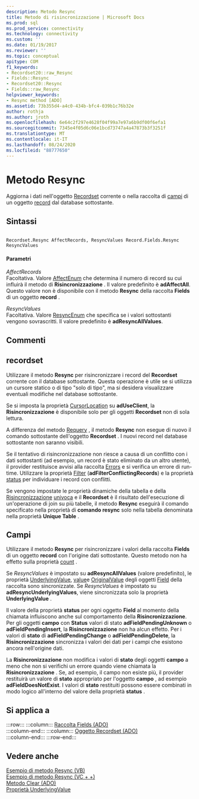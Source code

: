 ```yaml
---
description: Metodo Resync
title: Metodo di risincronizzazione | Microsoft Docs
ms.prod: sql
ms.prod_service: connectivity
ms.technology: connectivity
ms.custom: ''
ms.date: 01/19/2017
ms.reviewer: ''
ms.topic: conceptual
apitype: COM
f1_keywords:
- Recordset20::raw_Resync
- Fields::Resync
- Recordset20::Resync
- Fields::raw_Resync
helpviewer_keywords:
- Resync method [ADO]
ms.assetid: 73b355d4-a4c0-434b-bfc4-039b1c76b32e
author: rothja
ms.author: jroth
ms.openlocfilehash: 6e64c2f297e4628f04f99a7e97a6b9df00f6efa1
ms.sourcegitcommit: 7345e4f05d6c06e1bcd73747a4a47873b3f3251f
ms.translationtype: MT
ms.contentlocale: it-IT
ms.lasthandoff: 08/24/2020
ms.locfileid: "88777650"
---
```

# <a name="resync-method"></a>Metodo Resync
Aggiorna i dati nell'oggetto [Recordset](./recordset-object-ado.md) corrente o nella raccolta di [campi](./fields-collection-ado.md) di un oggetto [record](./record-object-ado.md) dal database sottostante.  
  
## <a name="syntax"></a>Sintassi  
  
```  
  
Recordset.Resync AffectRecords, ResyncValues Record.Fields.Resync ResyncValues  
```  
  
#### <a name="parameters"></a>Parametri  
 *AffectRecords*  
 Facoltativa. Valore [AffectEnum](./affectenum.md) che determina il numero di record su cui influirà il metodo di **Risincronizzazione** . Il valore predefinito è **adAffectAll**. Questo valore non è disponibile con il metodo **Resync** della raccolta **Fields** di un oggetto **record** .  
  
 *ResyncValues*  
 Facoltativa. Valore [ResyncEnum](./resyncenum.md) che specifica se i valori sottostanti vengono sovrascritti. Il valore predefinito è **adResyncAllValues**.  
  
## <a name="remarks"></a>Commenti  
  
## <a name="recordset"></a>recordset  
 Utilizzare il metodo **Resync** per risincronizzare i record del **Recordset** corrente con il database sottostante. Questa operazione è utile se si utilizza un cursore statico o di tipo "solo di tipo", ma si desidera visualizzare eventuali modifiche nel database sottostante.  
  
 Se si imposta la proprietà [CursorLocation](./cursorlocation-property-ado.md) su **adUseClient**, la **Risincronizzazione** è disponibile solo per gli oggetti **Recordset** non di sola lettura.  
  
 A differenza del metodo [Requery](./requery-method.md) , il metodo **Resync** non esegue di nuovo il comando sottostante dell'oggetto **Recordset** . I nuovi record nel database sottostante non saranno visibili.  
  
 Se il tentativo di risincronizzazione non riesce a causa di un conflitto con i dati sottostanti (ad esempio, un record è stato eliminato da un altro utente), il provider restituisce avvisi alla raccolta [Errors](./errors-collection-ado.md) e si verifica un errore di run-time. Utilizzare la proprietà [Filter](./filter-property.md) (**adFilterConflictingRecords**) e la proprietà [status](./status-property-ado-recordset.md) per individuare i record con conflitti.  
  
 Se vengono impostate le proprietà dinamiche della tabella e della [Risincronizzazione](./resync-command-property-dynamic-ado.md) [univoca](./unique-table-unique-schema-unique-catalog-properties-dynamic-ado.md) e il **Recordset** è il risultato dell'esecuzione di un'operazione di join su più tabelle, il metodo **Resync** eseguirà il comando specificato nella proprietà di **comando resync** solo nella tabella denominata nella proprietà **Unique Table** .  
  
## <a name="fields"></a>Campi  
 Utilizzare il metodo **Resync** per risincronizzare i valori della raccolta **Fields** di un oggetto **record** con l'origine dati sottostante. Questo metodo non ha effetto sulla proprietà [count](./count-property-ado.md) .  
  
 Se *ResyncValues* è impostato su **adResyncAllValues** (valore predefinito), le proprietà [UnderlyingValue](./underlyingvalue-property.md), [value](./value-property-ado.md)e [OriginalValue](./originalvalue-property-ado.md) degli oggetti [Field](./field-object.md) della raccolta sono sincronizzate. Se *ResyncValues* è impostato su **adResyncUnderlyingValues**, viene sincronizzata solo la proprietà **UnderlyingValue** .  
  
 Il valore della proprietà **status** per ogni oggetto **Field** al momento della chiamata influiscono anche sul comportamento della **Risincronizzazione**. Per gli oggetti **campo** con **Status** valori di stato **adFieldPendingUnknown** o **adFieldPendingInsert**, la **Risincronizzazione** non ha alcun effetto. Per i valori di **stato** di **adFieldPendingChange** o **adFieldPendingDelete**, la **Risincronizzazione** sincronizza i valori dei dati per i campi che esistono ancora nell'origine dati.  
  
 La **Risincronizzazione** non modifica i valori di **stato** degli oggetti **campo** a meno che non si verifichi un errore quando viene chiamata la **Risincronizzazione** . Se, ad esempio, il campo non esiste più, il provider restituirà un valore di **stato** appropriato per l'oggetto **campo** , ad esempio **adFieldDoesNotExist**. I valori di **stato** restituiti possono essere combinati in modo logico all'interno del valore della proprietà **status** .  
  
## <a name="applies-to"></a>Si applica a  

:::row:::
    :::column:::
        [Raccolta Fields (ADO)](./fields-collection-ado.md)  
    :::column-end:::
    :::column:::
        [Oggetto Recordset (ADO)](./recordset-object-ado.md)  
    :::column-end:::
:::row-end:::

## <a name="see-also"></a>Vedere anche  
 [Esempio di metodo Resync (VB)](./resync-method-example-vb.md)   
 [Esempio di metodo Resync (VC + +)](./resync-method-example-vc.md)   
 [Metodo Clear (ADO)](./clear-method-ado.md)   
 [Proprietà UnderlyingValue](./underlyingvalue-property.md)